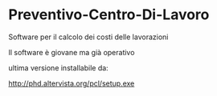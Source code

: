 # Preventivo-Centro-Di-Lavoro
Software per il calcolo dei costi delle lavorazioni

Il software è giovane ma già operativo

ultima versione installabile da:

http://phd.altervista.org/pcl/setup.exe

